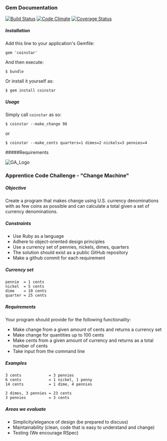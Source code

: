 ### Gem Documentation
[![Build Status](https://travis-ci.org/bswinnerton/coinstar.png)](https://travis-ci.org/bswinnerton/coinstar)
[![Code Climate](https://codeclimate.com/github/bswinnerton/coinstar.png)](https://codeclimate.com/github/bswinnerton/coinstar)
[![Coverage Status](https://coveralls.io/repos/bswinnerton/coinstar/badge.png?branch=master)](https://coveralls.io/r/bswinnerton/coinstar?branch=master)

##### Installation

Add this line to your application's Gemfile:

    gem 'coinstar'

And then execute:

    $ bundle

Or install it yourself as:

    $ gem install coinstar

##### Usage

Simply call `coinstar` as so:

```
$ coinstar --make_change 98
```

or

```
$ coinstar --make_cents quarters=1 dimes=2 nickels=3 pennies=4
```

#####Requirements

![GA_Logo](https://raw.github.com/generalassembly/ga-ruby-on-rails-for-devs/master/images/ga.png)


### Apprentice Code Challenge - "Change Machine"


##### Objective

Create a program that makes change using U.S. currency denominations with as few coins as possible and can calculate a total given a set of currency denominations.


##### Constraints

- Use Ruby as a language
- Adhere to object-oriented design principles
- Use a currency set of pennies, nickels, dimes, quarters
- The solution should exist as a public GitHub repository
- Make a github commit for each requirement

##### Currency set

```
pennie  = 1 cents
nickel  = 5 cents
dime    = 10 cents
quarter = 25 cents
```

##### Requirements

Your program should provide for the following functionality:

- Make change from a given amount of cents and returns a currency set
- Make change for quantities up to 100 cents
- Make cents from a given amount of currency and returns as a total number of cents
- Take input from the command line


##### Examples

```
3 cents            = 3 pennies
6 cents            = 1 nickel, 1 penny
14 cents           = 1 dime, 4 pennies

2 dimes, 3 pennies = 23 cents
3 pennies          = 3 cents
```


##### Areas we evaluate

- Simplicity/elegance of design (be prepared to discuss)
- Maintainability (clean, code that is easy to understand and change)
- Testing (We encourage RSpec)
